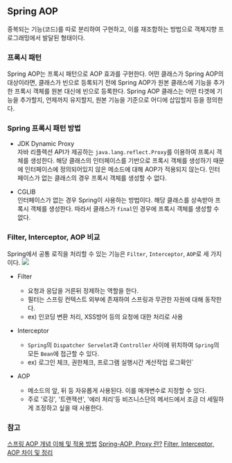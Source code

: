 ## Spring AOP

중복되는 기능(코드)를 따로 분리하여 구현하고, 이를 재조합하는 방법으로 객체지향 프로그래밍에서 발달된 형태이다.

### 프록시 패턴

Spring AOP는 프록시 패턴으로 AOP 효과를 구현한다.
어떤 클래스가 Spring AOP의 대상이라면, 클래스가 빈으로 등록되기 전에 Spring AOP가 원본 클래스에 기능을 추가한 프록시 객체를 원본 대신에 빈으로 등록한다.
Spring AOP 클래스는 어떤 타겟에 기능을 추가할지, 언제까지 유지할지, 원본 기능을 기준으로 어디에 삽입할지 등을 정의한다. 

### Spring 프록시 패턴 방법

- JDK Dynamic Proxy<br/>
자바 리플렉션 API가 제공하는 `java.lang.reflect.Proxy`를 이용하여 프록시 객체를 생성한다.
해당 클래스의 인터페이스를 기반으로 프록시 객체를 생성하기 때문에 인터페이스에 정의되어있지 않은 메소드에 대해 AOP가 적용되지 않는다.
인터페이스가 없는 클래스의 경우 프록시 객체를 생성할 수 없다.


- CGLIB<br/>
인터페이스가 없는 경우 Spring이 사용하는 방법이다. 해당 클래스를 상속받아 프록시 객체를 생성한다. 따라서 클래스가 `final`인 경우에 프록시 객체를 생성할 수 없다. 

### Filter, Interceptor, AOP 비교

Spring에서 공통 로직을 처리할 수 있는 기능은 `Filter`, `Interceptor`, `AOP`로 세 가지이다.
![](https://img1.daumcdn.net/thumb/R1280x0/?scode=mtistory2&fname=http%3A%2F%2Fcfile22.uf.tistory.com%2Fimage%2F9983FB455BB4E5D30C7E10)

- Filter 
  - 요청과 응답을 거른뒤 정제하는 역할을 한다.
  - 필터는 스프링 컨텍스트 외부에 존재하여 스프링과 무관한 자원에 대해 동작한다.
  - ex) 인코딩 변환 처리, XSS방어 등의 요청에 대한 처리로 사용


- Interceptor
    - `Spring`의 `Dispatcher Servelet`과 `Controller` 사이에 위치하여 `Spring`의 모든 `Bean`에 접근할 수 있다.
    - ex) 로그인 체크, 권한체크, 프로그램 실행시간 계산작업 로그확인`


- AOP
    - 메소드의 앞, 뒤 등 자유롭게 사용된다. 이를 매개변수로 지정할 수 있다.
    - 주로 '로깅', '트랜잭션', '에러 처리'등 비즈니스단의 메서드에서 조금 더 세밀하게 조정하고 싶을 때 사용한다.


### 참고

[스프링 AOP 개념 이해 및 적용 방법](https://atoz-develop.tistory.com/entry/Spring-%EC%8A%A4%ED%94%84%EB%A7%81-AOP-%EA%B0%9C%EB%85%90-%EC%9D%B4%ED%95%B4-%EB%B0%8F-%EC%A0%81%EC%9A%A9-%EB%B0%A9%EB%B2%95?category=843283)
[Spring-AOP, Proxy 란?](https://blog.naver.com/boss489/221679232206)
[Filter, Interceptor, AOP 차이 및 정리](https://goddaehee.tistory.com/154)